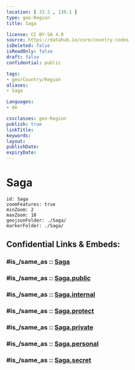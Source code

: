 ```yaml
---
location: [ 33.2 , 130.1 ] 
type: geo-Region
title: Saga

license: CC BY-SA 4.0
source: https://datahub.io/core/country-codes
isDeleted: false
isReadOnly: false
draft: false
confidential: public

tags:
- geo/Country/Region
aliases:
- Saga

Languages:
- de

cssclasses: geo-Region
publish: true
linkTitle: 
keywords: 
layout: 
publishDate: 
expiryDate: 
---
```


# Saga

```leaflet
id: Saga
zoomFeatures: true 
minZoom: 2 
maxZoom: 18
geojsonFolder: ./Saga/
markerFolder: ./Saga/
```


## Confidential Links & Embeds: 

### #is_/same_as :: [Saga](/_Standards/Earth/Continent/Asia/Asia~East/Japan/Regions~Japan/Kyūshū/prefectures~Kyūshū/Saga.md) 

### #is_/same_as :: [Saga.public](/_public/Earth/Continent/Asia/Asia~East/Japan/Regions~Japan/Kyūshū/prefectures~Kyūshū/Saga.public.md) 

### #is_/same_as :: [Saga.internal](/_internal/Earth/Continent/Asia/Asia~East/Japan/Regions~Japan/Kyūshū/prefectures~Kyūshū/Saga.internal.md) 

### #is_/same_as :: [Saga.protect](/_protect/Earth/Continent/Asia/Asia~East/Japan/Regions~Japan/Kyūshū/prefectures~Kyūshū/Saga.protect.md) 

### #is_/same_as :: [Saga.private](/_private/Earth/Continent/Asia/Asia~East/Japan/Regions~Japan/Kyūshū/prefectures~Kyūshū/Saga.private.md) 

### #is_/same_as :: [Saga.personal](/_personal/Earth/Continent/Asia/Asia~East/Japan/Regions~Japan/Kyūshū/prefectures~Kyūshū/Saga.personal.md) 

### #is_/same_as :: [Saga.secret](/_secret/Earth/Continent/Asia/Asia~East/Japan/Regions~Japan/Kyūshū/prefectures~Kyūshū/Saga.secret.md)

